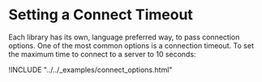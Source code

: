# Setting a Connect Timeout

Each library has its own, language preferred way, to pass connection options. One of the most common options is a connection timeout. To set the maximum time to connect to a server to 10 seconds:

!INCLUDE "../../_examples/connect_options.html"
